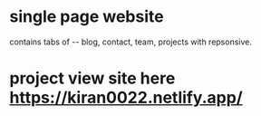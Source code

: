 # single page website

contains tabs of --  blog, contact, team, projects
with repsonsive.


# project view site here https://kiran0022.netlify.app/

